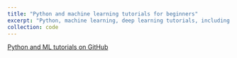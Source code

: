 ```yaml
---
title: "Python and machine learning tutorials for beginners"
excerpt: "Python, machine learning, deep learning tutorials, including MRI image data processing."
collection: code
---
```


[Python and ML tutorials on GitHub](https://github.com/kelhallaoui/tutorials)
